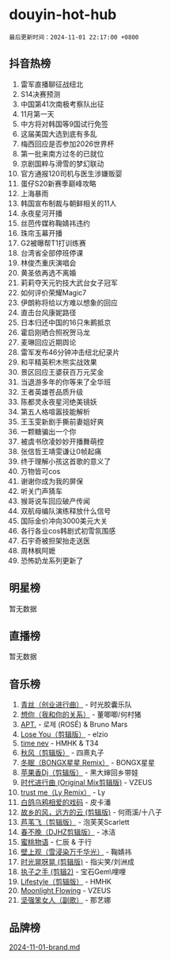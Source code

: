 # douyin-hot-hub

`最后更新时间：2024-11-01 22:17:00 +0800`

## 抖音热榜

1. 雷军直播聊征战纽北
1. S14决赛预测
1. 中国第41次南极考察队出征
1. 11月第一天
1. 中方将对韩国等9国试行免签
1. 这届美国大选到底有多乱
1. 梅西回应是否参加2026世界杯
1. 第一批来南方过冬的已就位
1. 京剧国粹与滑雪的梦幻联动
1. 官方通报120司机与医生涉嫌贩婴
1. 蛋仔S20新赛季巅峰攻略
1. 上海暴雨
1. 韩国宣布制裁与朝鲜相关的11人
1. 永夜星河开播
1. 丝芭传媒称鞠婧祎违约
1. 珠帘玉幕开播
1. G2被曝帮T1打训练赛
1. 台湾省全部停班停课
1. 林俊杰重庆演唱会
1. 黄圣依再选不离婚
1. 莉莉夺天元钓技大武台女子冠军
1. 如何评价荣耀Magic7
1. 伊朗称将给以方难以想象的回应
1. 直击台风康妮路径
1. 日本归还中国的16只朱鹮抵京
1. 霍启刚晒合照祝贺马龙
1. 麦琳回应近期舆论
1. 雷军发布46分钟冲击纽北纪录片
1. 和平精英积木熊实战效果
1. 景区回应王婆获百万元奖金
1. 当退游多年的你等来了全华班
1. 王者英雄苍品质升级
1. 陈都灵永夜星河绝美镜妖
1. 第五人格喧嚣技能解析
1. 王玉雯新剧手撕前妻姐好爽
1. 一颗糖骗出一个你
1. 被虞书欣凌妙妙开播舞萌控
1. 张信哲王靖雯谦让0帧起痛
1. 终于理解小孩这首歌的意义了
1. 万物皆可cos
1. 谢谢你成为我的屏保
1. 听关门声猜车
1. 猴哥说车回应破产传闻
1. 双航母编队演练释放什么信号
1. 国际金价冲向3000美元大关
1. 各行各业cos韩剧式初雪氛围感
1. 石宇奇被担架抬走送医
1. 周林枫阿嬷
1. 恐怖奶龙系列更新了

## 明星榜

暂无数据

## 直播榜

暂无数据

## 音乐榜

1. [青丝（创业进行曲）](https://sf3-cdn-tos.douyinstatic.com/obj/tos-cn-ve-2774/ooYARJB5iBRNhCOkDsS3BAKW91CIMoQfwzwKLi) - 时光胶囊乐队
1. [想你（我和你的关系）](https://sf3-cdn-tos.douyinstatic.com/obj/tos-cn-ve-2774/o8QxhcOBDYYX0zqKCjFVQXZ3RBffnRBQEogitG) - 董唧唧/何村猪
1. [APT.](https://sf3-cdn-tos.douyinstatic.com/obj/tos-cn-ve-2774/oU1DFC5wMasCh4f0Qdr7EfIagzNAOYF8fDYzAy) - 로제 (ROSÉ) & Bruno Mars
1. [Lose You（剪辑版）](https://sf5-hl-cdn-tos.douyinstatic.com/obj/tos-cn-ve-2774/og9yxQxAWI86iBNr9ojBFMoWTIvDZZb8HwiGY) - elzio
1. [time nev](https://sf3-cdn-tos.douyinstatic.com/obj/tos-cn-ve-2774/oc6aICzpzBCWrhCvDVi2AZmQLt0gIBxfMEfd6i) - HMHK & T34
1. [秋风（剪辑版）](https://sf5-hl-cdn-tos.douyinstatic.com/obj/tos-cn-ve-2774/ocGaU84LfAfzMd2wbXdQFpCGhBiXg82JNMRRie) - 四熹丸子
1. [冬眠（BONGX星星 Remix）](https://sf5-hl-cdn-tos.douyinstatic.com/obj/tos-cn-ve-2774/oMCfFFoE3LwQ7agAgOIG4ieExqkeAsxNBEkLdz) - BONGX星星
1. [苹果香Dj（剪辑版）](https://sf6-cdn-tos.douyinstatic.com/obj/tos-cn-ve-2774/oEeIEQbYGAOspCTRAIeYF4Ok8LgZ8NBaRe4ztR) - 黑大婶回乡带娃
1. [时代进行曲 (Original Mix剪辑版)](https://sf5-hl-cdn-tos.douyinstatic.com/obj/tos-cn-ve-2774/oYrssziLdrtiW6cKABM8n5Vfc2xwXiIBInoAkn) - VZEUS
1. [trust me（Ly Remix）](https://sf3-cdn-tos.douyinstatic.com/obj/tos-cn-ve-2774/oUo1M8fz5AfmMSExABQQKFE0eCMWgsiccfqrMA) - Ly
1. [白鸽乌鸦相爱的戏码](https://sf3-cdn-tos.douyinstatic.com/obj/tos-cn-ve-2774/oMVVEf6eDAOmFtNtCsEqKpIorBDM8Nkg6TZRqC) - 皮卡潘
1. [故乡的风，远方的云 (剪辑版)](https://sf5-hl-cdn-tos.douyinstatic.com/obj/tos-cn-ve-2774/ooPEdiZMrAAWisczq1WXoZYGU6GxII2UUBvYI) - 何雨溪/十八子
1. [芦苇飞（剪辑版）](https://sf5-hl-cdn-tos.douyinstatic.com/obj/tos-cn-ve-2774/ok3IaChjEFFoK3FAMzXDEgfpeE6Al3Nv2BnfCW) - 泡芙芙Scarlett
1. [春不晚（DJHZ剪辑版）](https://sf5-hl-cdn-tos.douyinstatic.com/obj/tos-cn-ve-2774/osEZa7YZ6wNo9QDABgfGFaCQKRQTNafsBJDnKt) - 冰洁
1. [蜜桃物语](https://sf3-cdn-tos.douyinstatic.com/obj/tos-cn-ve-2774/oIhOSCZtIACtYU4XQkngiW9kCBfVD1Fz9IYeqL) - 仁辰 & 于行
1. [壁上观（雪浸染万千华光）](https://sf5-hl-cdn-tos.douyinstatic.com/obj/tos-cn-ve-2774/ocIizBMxWi8vA8UdAMIYdYCjgBB5Z3WZWxrvY) - 鞠婧祎
1. [时光晃呀晃 (剪辑版)](https://sf3-cdn-tos.douyinstatic.com/obj/tos-cn-ve-2774/o8ACeQem3gwI1x3GIYGAfKG0LJebKFRJDwRwyW) - 指尖笑/刘洲成
1. [执子之手 (剪辑2)](https://sf3-cdn-tos.douyinstatic.com/obj/tos-cn-ve-2774/oUoZLQjCc31XzqsBnBQUNgeKtYPBcgbFDwtfcu) - 宝石Gem\哩哩
1. [Lifestyle（剪辑版）](https://sf3-cdn-tos.douyinstatic.com/obj/tos-cn-ve-2774/owfqGgjwG3V5lCLaAIezFMeg3LtuKNBaZKgzPV) - HMHK
1. [Moonlight Flowing](https://sf3-cdn-tos.douyinstatic.com/obj/tos-cn-ve-2774/oopZsCtRnQgOhEYmv9FfBBgwmeaQmWQQZED9tN) - VZEUS
1. [坚强笨女人（副歌）](https://sf5-hl-cdn-tos.douyinstatic.com/obj/tos-cn-ve-2774/ospNInQiZvGWyBVg5zkNsAMct5uJIg1CrZiPL) - 那艺娜

## 品牌榜

[2024-11-01-brand.md](2024-11-01-brand.md)
